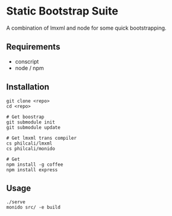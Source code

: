 # Static Bootstrap Suite 

A combination of lmxml and node for some quick bootstrapping.

## Requirements

- conscript
- node / npm

## Installation

```
git clone <repo>
cd <repo>

# Get boostrap
git submodule init
git submodule update

# Get lmxml trans compiler
cs philcali/lmxml
cs philcali/monido

# Get 
npm install -g coffee
npm install express
```

## Usage

```
./serve
monido src/ -e build
```
